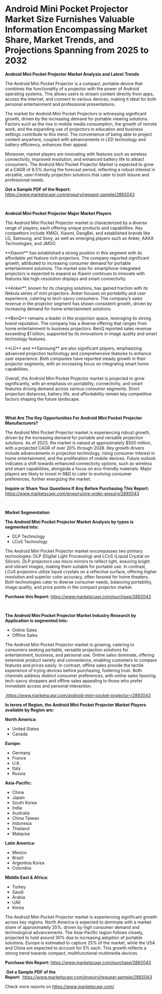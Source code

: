 <p><h1>Android Mini Pocket Projector Market Size Furnishes Valuable Information Encompassing Market Share, Market Trends, and Projections Spanning from 2025 to 2032</h1></p><p><strong>Android Mini Pocket Projector Market Analysis and Latest Trends</strong></p>
<p><p>The Android Mini Pocket Projector is a compact, portable device that combines the functionality of a projector with the power of Android operating systems. This allows users to stream content directly from apps, access the internet, and connect to various devices, making it ideal for both personal entertainment and professional presentations.</p><p>The market for Android Mini Pocket Projectors is witnessing significant growth, driven by the increasing demand for portable viewing solutions. Factors such as the rise in mobile media consumption, the growth of remote work, and the expanding use of projectors in education and business settings contribute to this trend. The convenience of being able to project content anywhere, coupled with advancements in LED technology and battery efficiency, enhances their appeal. </p><p>Moreover, market players are innovating with features such as wireless connectivity, improved resolution, and enhanced battery life to attract consumers. The Android Mini Pocket Projector Market is expected to grow at a CAGR of 8.5% during the forecast period, reflecting a robust interest in versatile, user-friendly projection solutions that cater to both leisure and professional needs.</p></p>
<p><strong>Get a Sample PDF of the Report:&nbsp;</strong> <a href="https://www.marketscagr.com/enquiry/request-sample/2892043?utm_campaign=2945&utm_medium=2&utm_source=Github&utm_content=ia&utm_term=15032025&utm_id=android-mini-pocket-projector">https://www.marketscagr.com/enquiry/request-sample/2892043</a></p>
<p>&nbsp;</p>
<p><strong>Android Mini Pocket Projector Major Market Players</strong></p>
<p><p>The Android Mini Pocket Projector market is characterized by a diverse range of players, each offering unique products and capabilities. Key competitors include XMIGI, Xiaomi, DangBei, and established brands like LG, Samsung, and Sony, as well as emerging players such as Anker, AAXA Technologies, and JMGO.</p><p>**Xiaomi** has established a strong position in this segment with its affordable yet feature-rich projectors. The company reported significant growth, attributed to increasing consumer demand for portable entertainment solutions. The market size for smartphone-integrated projectors is expected to expand as Xiaomi continues to innovate with features like high-resolution displays and smart connectivity.</p><p>**Anker**, known for its charging solutions, has gained traction with its Nebula series of mini projectors. Anker focuses on portability and user experience, catering to tech-savvy consumers. The company’s sales revenue in the projector segment has shown consistent growth, driven by increasing demand for home entertainment solutions.</p><p>**BenQ** remains a leader in the projection space, leveraging its strong brand reputation. The company has a diverse offering that ranges from home entertainment to business projectors. BenQ reported sales revenue exceeding $1 billion, supported by its innovations in image quality and smart technology features.</p><p>**LG** and **Samsung** are also significant players, emphasizing advanced projection technology and comprehensive features to enhance user experience. Both companies have reported steady growth in their projector segments, with an increasing focus on integrating smart home capabilities.</p><p>Overall, the Android Mini Pocket Projector market is projected to grow significantly, with an emphasis on portability, connectivity, and smart features driving demand across various consumer segments. Short projection distances, battery life, and affordability remain key competitive factors shaping the future landscape.</p></p>
<p>&nbsp;</p>
<p><strong>What Are The Key Opportunities For Android Mini Pocket Projector Manufacturers?</strong></p>
<p><p>The Android Mini Pocket Projector market is experiencing robust growth, driven by the increasing demand for portable and versatile projection solutions. As of 2023, the market is valued at approximately $500 million, with a projected CAGR of over 20% through 2028. Key growth drivers include advancements in projection technology, rising consumer interest in home entertainment, and the proliferation of mobile devices. Future outlook indicates a shift towards enhanced connectivity options, such as wireless and smart capabilities, alongside a focus on eco-friendly materials. Major players are likely to invest in R&D to cater to evolving consumer preferences, further energizing the market.</p></p>
<p><strong>Inquire or Share Your Questions If Any Before Purchasing This Report:</strong> <a href="https://www.marketscagr.com/enquiry/pre-order-enquiry/2892043?utm_campaign=2945&utm_medium=2&utm_source=Github&utm_content=ia&utm_term=15032025&utm_id=android-mini-pocket-projector">https://www.marketscagr.com/enquiry/pre-order-enquiry/2892043</a></p>
<p>&nbsp;</p>
<p><strong>Market Segmentation</strong></p>
<p><strong>The Android Mini Pocket Projector Market Analysis by types is segmented into:</strong></p>
<p><ul><li>DLP Technology</li><li>LCoS Technology</li></ul></p>
<p><p>The Android Mini Pocket Projector market encompasses two primary technologies: DLP (Digital Light Processing) and LCoS (Liquid Crystal on Silicon). DLP projectors use micro mirrors to reflect light, ensuring bright and vibrant images, making them suitable for portable use. In contrast, LCoS projectors utilize liquid crystals on a reflective surface, offering higher resolution and superior color accuracy, often favored for home theaters. Both technologies cater to diverse consumer needs, balancing portability, image quality, and price points in the compact projector market.</p></p>
<p><strong>Purchase this Report:&nbsp;</strong><a href="https://www.marketscagr.com/purchase/2892043?utm_campaign=2945&utm_medium=2&utm_source=Github&utm_content=ia&utm_term=15032025&utm_id=android-mini-pocket-projector">https://www.marketscagr.com/purchase/2892043</a></p>
<p>&nbsp;</p>
<p><strong>The Android Mini Pocket Projector Market Industry Research by Application is segmented into:</strong></p>
<p><ul><li>Online Sales</li><li>Offline Sales</li></ul></p>
<p><p>The Android Mini Pocket Projector market is growing, catering to consumers seeking portable, versatile projection solutions for entertainment, business, and personal use. Online sales dominate, offering extensive product variety and convenience, enabling customers to compare features and prices easily. In contrast, offline sales provide the tactile experience of trying devices before purchasing, fostering trust. Both channels address distinct consumer preferences, with online sales favoring tech-savvy shoppers and offline sales appealing to those who prefer immediate access and personal interaction.</p></p>
<p><a href="https://www.marketscagr.com/android-mini-pocket-projector-r2892043?utm_campaign=2945&utm_medium=2&utm_source=Github&utm_content=ia&utm_term=15032025&utm_id=android-mini-pocket-projector">&nbsp;https://www.marketscagr.com/android-mini-pocket-projector-r2892043</a></p>
<p><strong>In terms of Region, the Android Mini Pocket Projector Market Players available by Region are:</strong></p>
<p>
    <p> <strong> North America: </strong>
        <ul>
            <li>United States</li>
            <li>Canada</li>
        </ul>
        </p> 
    <p> <strong> Europe: </strong>
        <ul>
            <li>Germany</li>
            <li>France</li>
            <li>U.K.</li>
            <li>Italy</li>
            <li>Russia</li>
        </ul>
        </p> 
    <p> <strong> Asia-Pacific: </strong>
        <ul>
            <li>China</li>
            <li>Japan</li>
            <li>South Korea</li>
            <li>India</li>
            <li>Australia</li>
            <li>China Taiwan</li>
            <li>Indonesia</li>
            <li>Thailand</li>
            <li>Malaysia</li>
        </ul>
        </p> 
    <p> <strong> Latin America: </strong>
        <ul>
            <li>Mexico</li>
            <li>Brazil</li>
            <li>Argentina Korea</li>
            <li>Colombia</li>
        </ul>
        </p> 
    <p> <strong> Middle East & Africa: </strong>
        <ul>
            <li>Turkey</li>
            <li>Saudi</li>
            <li>Arabia</li>
            <li>UAE</li>
            <li>Korea</li>
        </ul>
    </p>
    </p>
<p><p>The Android Mini Pocket Projector market is experiencing significant growth across key regions. North America is expected to dominate with a market share of approximately 35%, driven by high consumer demand and technological advancements. The Asia-Pacific region follows closely, projected to hold around 30% due to increasing adoption of portable solutions. Europe is estimated to capture 25% of the market, while the USA and China are expected to account for 5% each. This growth reflects a strong trend towards compact, multifunctional multimedia devices.</p></p>
<p><strong>Purchase this Report: </strong><a href="https://www.marketscagr.com/purchase/2892043?utm_campaign=2945&utm_medium=2&utm_source=Github&utm_content=ia&utm_term=15032025&utm_id=android-mini-pocket-projector">https://www.marketscagr.com/purchase/2892043</a></p>
<p>&nbsp;<strong>Get a Sample PDF of the Report:&nbsp;&nbsp;</strong><a href="https://www.marketscagr.com/enquiry/request-sample/2892043?utm_campaign=2945&utm_medium=2&utm_source=Github&utm_content=ia&utm_term=15032025&utm_id=android-mini-pocket-projector">https://www.marketscagr.com/enquiry/request-sample/2892043</a></p>
<p><strong></strong></p>
<p>Check more reports on <a href="https://www.marketscagr.com/?utm_campaign=2945&utm_medium=2&utm_source=Github&utm_content=ia&utm_term=15032025&utm_id=android-mini-pocket-projector">https://www.marketscagr.com/</a></p>